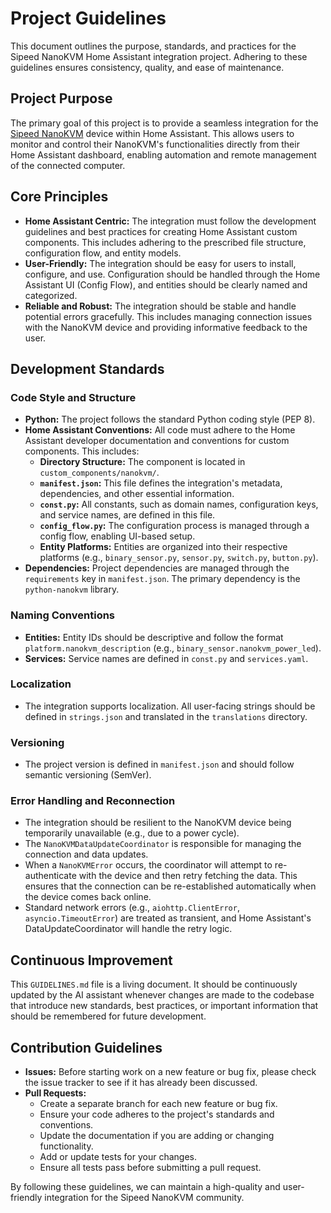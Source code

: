 # Project Guidelines

This document outlines the purpose, standards, and practices for the Sipeed NanoKVM Home Assistant integration project. Adhering to these guidelines ensures consistency, quality, and ease of maintenance.

## Project Purpose

The primary goal of this project is to provide a seamless integration for the [Sipeed NanoKVM](https://github.com/sipeed/NanoKVM) device within Home Assistant. This allows users to monitor and control their NanoKVM's functionalities directly from their Home Assistant dashboard, enabling automation and remote management of the connected computer.

## Core Principles

- **Home Assistant Centric:** The integration must follow the development guidelines and best practices for creating Home Assistant custom components. This includes adhering to the prescribed file structure, configuration flow, and entity models.
- **User-Friendly:** The integration should be easy for users to install, configure, and use. Configuration should be handled through the Home Assistant UI (Config Flow), and entities should be clearly named and categorized.
- **Reliable and Robust:** The integration should be stable and handle potential errors gracefully. This includes managing connection issues with the NanoKVM device and providing informative feedback to the user.

## Development Standards

### Code Style and Structure

- **Python:** The project follows the standard Python coding style (PEP 8).
- **Home Assistant Conventions:** All code must adhere to the Home Assistant developer documentation and conventions for custom components. This includes:
    - **Directory Structure:** The component is located in `custom_components/nanokvm/`.
    - **`manifest.json`:** This file defines the integration's metadata, dependencies, and other essential information.
    - **`const.py`:** All constants, such as domain names, configuration keys, and service names, are defined in this file.
    - **`config_flow.py`:** The configuration process is managed through a config flow, enabling UI-based setup.
    - **Entity Platforms:** Entities are organized into their respective platforms (e.g., `binary_sensor.py`, `sensor.py`, `switch.py`, `button.py`).
- **Dependencies:** Project dependencies are managed through the `requirements` key in `manifest.json`. The primary dependency is the `python-nanokvm` library.

### Naming Conventions

- **Entities:** Entity IDs should be descriptive and follow the format `platform.nanokvm_description` (e.g., `binary_sensor.nanokvm_power_led`).
- **Services:** Service names are defined in `const.py` and `services.yaml`.

### Localization

- The integration supports localization. All user-facing strings should be defined in `strings.json` and translated in the `translations` directory.

### Versioning

- The project version is defined in `manifest.json` and should follow semantic versioning (SemVer).

### Error Handling and Reconnection

- The integration should be resilient to the NanoKVM device being temporarily unavailable (e.g., due to a power cycle).
- The `NanoKVMDataUpdateCoordinator` is responsible for managing the connection and data updates.
- When a `NanoKVMError` occurs, the coordinator will attempt to re-authenticate with the device and then retry fetching the data. This ensures that the connection can be re-established automatically when the device comes back online.
- Standard network errors (e.g., `aiohttp.ClientError`, `asyncio.TimeoutError`) are treated as transient, and Home Assistant's DataUpdateCoordinator will handle the retry logic.

## Continuous Improvement

This `GUIDELINES.md` file is a living document. It should be continuously updated by the AI assistant whenever changes are made to the codebase that introduce new standards, best practices, or important information that should be remembered for future development.

## Contribution Guidelines

- **Issues:** Before starting work on a new feature or bug fix, please check the issue tracker to see if it has already been discussed.
- **Pull Requests:**
    - Create a separate branch for each new feature or bug fix.
    - Ensure your code adheres to the project's standards and conventions.
    - Update the documentation if you are adding or changing functionality.
    - Add or update tests for your changes.
    - Ensure all tests pass before submitting a pull request.

By following these guidelines, we can maintain a high-quality and user-friendly integration for the Sipeed NanoKVM community.
